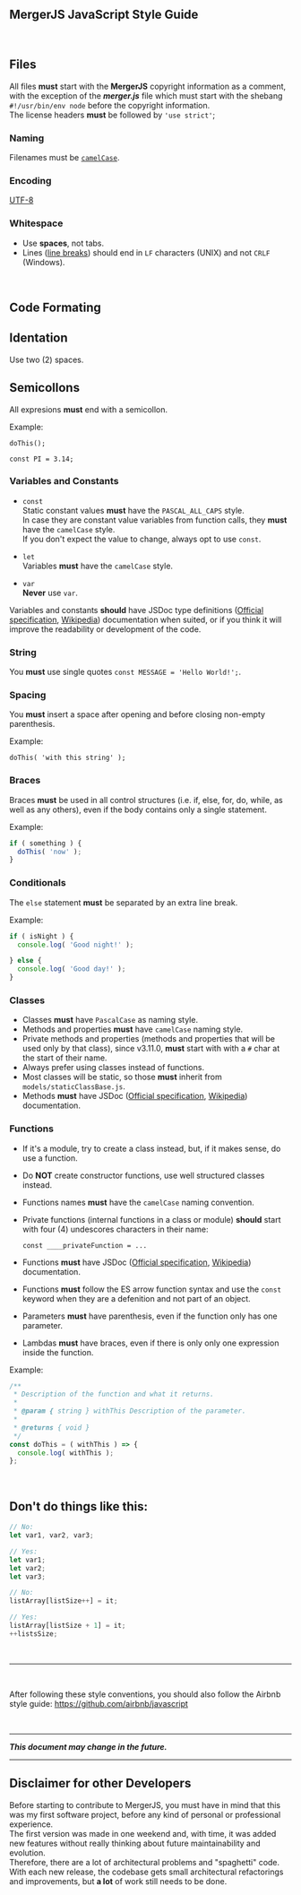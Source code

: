 ## MergerJS JavaScript Style Guide

&nbsp;

## Files

All files **must** start with the **MergerJS** copyright information as a comment,
with the exception of the ***merger.js*** file which must start with the shebang `#!/usr/bin/env node` before the copyright information.\
The license headers **must** be followed by `'use strict'`;

### Naming

Filenames must be [`camelCase`](https://en.wikipedia.org/wiki/Camel_case).

### Encoding

[UTF-8](https://en.wikipedia.org/wiki/UTF-8)

### Whitespace

- Use **spaces**, not tabs.
- Lines ([line breaks](https://en.wikipedia.org/wiki/Newline)) should end in `LF` characters (UNIX)
  and not `CRLF` (Windows).

&nbsp;

## Code Formating

## Identation

Use two (2) spaces.

## Semicollons

All expresions **must** end with a semicollon.

Example:

`
doThis();
`

`
const PI = 3.14;
`

### Variables and Constants

- `const`\
Static constant values **must** have the `PASCAL_ALL_CAPS` style.\
In case they are constant value variables from function calls, they **must** have the `camelCase` style.\
If you don't expect the value to change, always opt to use `const`.

- `let`\
Variables **must** have the `camelCase` style.

- `var`\
**Never** use `var`.

Variables and constants **should** have JSDoc type definitions
  ([Official specification](https://jsdoc.app/index.html),
  [Wikipedia](https://en.wikipedia.org/wiki/JSDoc)) documentation when suited,
  or if you think it will improve the readability or development of the code.

### String

You **must** use single quotes ` const MESSAGE = 'Hello World!'; `.

### Spacing

You **must** insert a space after opening and before closing non-empty parenthesis.

Example:

`
doThis( 'with this string' );
`

### Braces

Braces **must** be used in all control structures (i.e. if, else, for, do, while, as well as any others),
even if the body contains only a single statement.

Example:

```js
if ( something ) {
  doThis( 'now' );
}
```

### Conditionals

The `else` statement **must** be separated by an extra line break.

Example:

```js
if ( isNight ) {
  console.log( 'Good night!' );

} else {
  console.log( 'Good day!' );
}
```

### Classes

- Classes **must** have `PascalCase` as naming style.
- Methods and properties **must** have `camelCase` naming style.
- Private methods and properties (methods and properties that will be used only by that class),
  since v3.11.0, **must** start with with a `#` char at the start of their name.
- Always prefer using classes instead of functions.
- Most classes will be static, so those **must** inherit from `models/staticClassBase.js`.
- Methods **must** have JSDoc
  ([Official specification](https://jsdoc.app/index.html), [Wikipedia](https://en.wikipedia.org/wiki/JSDoc)) documentation.

### Functions

- If it's a module, try to create a class instead, but, if it makes sense, do use a function.
- Do **NOT** create constructor functions, use well structured classes instead.
- Functions names **must** have the `camelCase` naming convention.
- Private functions (internal functions in a class or module)
  **should** start with four (4) undescores characters in their name:

  `const ____privateFunction = ...`

- Functions **must** have JSDoc
  ([Official specification](https://jsdoc.app/index.html), [Wikipedia](https://en.wikipedia.org/wiki/JSDoc)) documentation.
- Functions **must** follow the ES arrow function syntax and use the `const` keyword when they are
  a defenition and not part of an object.
- Parameters **must** have parenthesis, even if the function only has one parameter.
- Lambdas **must** have braces, even if there is only only one expression inside the function.

Example:

```js
/**
 * Description of the function and what it returns.
 *
 * @param { string } withThis Description of the parameter.
 *
 * @returns { void }
 */
const doThis = ( withThis ) => {
  console.log( withThis );
};
```

&nbsp;

## Don't do things like this:

```js
// No:
let var1, var2, var3;

// Yes:
let var1;
let var2;
let var3;
```

```js
// No:
listArray[listSize++] = it;

// Yes:
listArray[listSize + 1] = it;
++listsSize;
```

&nbsp;

---

&nbsp;

After following these style conventions, you should also follow the Airbnb style guide:
https://github.com/airbnb/javascript

&nbsp;

---

***This document may change in the future.***

---

## Disclaimer for other Developers

Before starting to contribute to MergerJS, you must have in mind that this was my first
software project, before any kind of personal or professional experience.\
The first version was made in one weekend and, with time, it was added new features without
really thinking about future maintainability and evolution.\
Therefore, there are a lot of architectural problems and "spaghetti" code.\
With each new release, the codebase gets small architectural refactorings and improvements,
but **a lot** of work still needs to be done.
